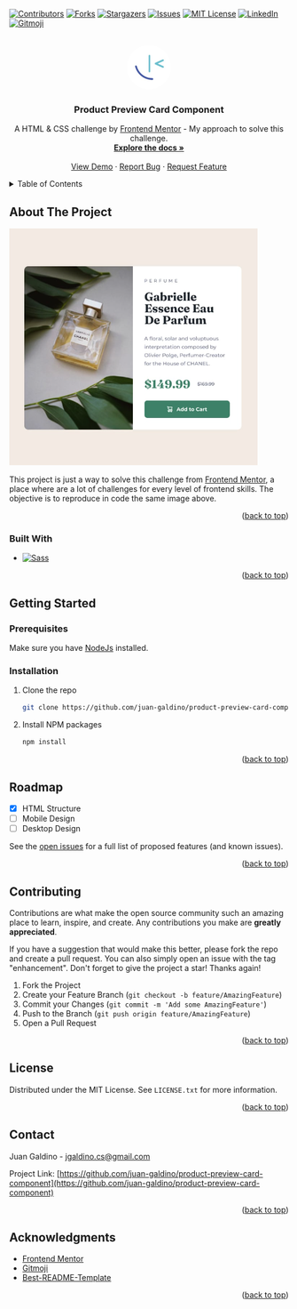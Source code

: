 <a name="readme-top"></a>

<!-- PROJECT SHIELDS -->
<!--
*** I'm using markdown "reference style" links for readability.
*** Some Reference links are enclosed in brackets [ ] instead of parentheses ( ).
*** See the bottom of this document for the declaration of the reference variables
*** for contributors-url, forks-url, etc. This is an optional, concise syntax you may use.
*** https://www.markdownguide.org/basic-syntax/#reference-style-links
-->

[![Contributors][contributors-shield]][contributors-url]
[![Forks][forks-shield]][forks-url]
[![Stargazers][stars-shield]][stars-url]
[![Issues][issues-shield]][issues-url]
[![MIT License][license-shield]][license-url]
[![LinkedIn][linkedin-shield]][linkedin-url]
[![Gitmoji][gitmoji-shield]][gitmoji-url]

<!-- PROJECT LOGO -->
<br />
<div align="center">
  <a href="https://github.com/juan-galdino/product-preview-card-component">
    <img src="src/images/frontend-mentor-logo.jpg" alt="Logo" width="80" height="80" style="border-radius: 100%">
  </a>

<h3 align="center">Product Preview Card Component</h3>

  <p align="center">
    A HTML & CSS challenge by <a href="frontendmentor.io">Frontend Mentor</a> - My approach to solve this challenge.
    <br />
    <a href="https://github.com/juan-galdino/product-preview-card-component"><strong>Explore the docs »</strong></a>
    <br />
    <br />
    <a href="https://github.com/juan-galdino/product-preview-card-component">View Demo</a>
    ·
    <a href="https://github.com/juan-galdino/product-preview-card-component/issues">Report Bug</a>
    ·
    <a href="https://github.com/juan-galdino/product-preview-card-component/issues">Request Feature</a>
  </p>
</div>

<!-- TABLE OF CONTENTS -->
<details>
  <summary>Table of Contents</summary>
  <ol>
    <li>
      <a href="#about-the-project">About The Project</a>
      <ul>
        <li><a href="#built-with">Built With</a></li>
      </ul>
    </li>
    <li>
      <a href="#getting-started">Getting Started</a>
      <ul>
        <li><a href="#prerequisites">Prerequisites</a></li>
        <li><a href="#installation">Installation</a></li>
      </ul>
    </li>
    <li><a href="#roadmap">Roadmap</a></li>
    <li><a href="#contributing">Contributing</a></li>
    <li><a href="#license">License</a></li>
    <li><a href="#contact">Contact</a></li>
    <li><a href="#acknowledgments">Acknowledgments</a></li>
  </ol>
</details>

<!-- ABOUT THE PROJECT -->

## About The Project

[![Product Name Screen Shot][product-screenshot]](https://example.com)

This project is just a way to solve this challenge from [Frontend Mentor][frontend-mentor-url],
a place where are a lot of challenges for every level of frontend skills. The objective is to reproduce in code the same image above.

<p align="right">(<a href="#readme-top">back to top</a>)</p>

### Built With

- [![Sass][sass-shield]][sass-url]

<p align="right">(<a href="#readme-top">back to top</a>)</p>

<!-- GETTING STARTED -->

## Getting Started

### Prerequisites

Make sure you have [NodeJs](https://nodejs.org) installed.

### Installation

1. Clone the repo
   ```sh
   git clone https://github.com/juan-galdino/product-preview-card-component.git
   ```
2. Install NPM packages
   ```sh
   npm install
   ```

<p align="right">(<a href="#readme-top">back to top</a>)</p>

<!-- ROADMAP -->

## Roadmap

- [x] HTML Structure
- [ ] Mobile Design
- [ ] Desktop Design

See the [open issues](https://github.com/juan-galdino/product-preview-card-component/issues) for a full list of proposed features (and known issues).

<p align="right">(<a href="#readme-top">back to top</a>)</p>

<!-- CONTRIBUTING -->

## Contributing

Contributions are what make the open source community such an amazing place to learn, inspire, and create. Any contributions you make are **greatly appreciated**.

If you have a suggestion that would make this better, please fork the repo and create a pull request. You can also simply open an issue with the tag "enhancement".
Don't forget to give the project a star! Thanks again!

1. Fork the Project
2. Create your Feature Branch (`git checkout -b feature/AmazingFeature`)
3. Commit your Changes (`git commit -m 'Add some AmazingFeature'`)
4. Push to the Branch (`git push origin feature/AmazingFeature`)
5. Open a Pull Request

<p align="right">(<a href="#readme-top">back to top</a>)</p>

<!-- LICENSE -->

## License

Distributed under the MIT License. See `LICENSE.txt` for more information.

<p align="right">(<a href="#readme-top">back to top</a>)</p>

<!-- CONTACT -->

## Contact

Juan Galdino - jgaldino.cs@gmail.com

Project Link: [https://github.com/juan-galdino/product-preview-card-component](https://github.com/juan-galdino/product-preview-card-component)

<p align="right">(<a href="#readme-top">back to top</a>)</p>

<!-- ACKNOWLEDGMENTS -->

## Acknowledgments

- [Frontend Mentor][frontend-mentor-url]
- [Gitmoji][gitmoji-url]
- [Best-README-Template](https://github.com/othneildrew/Best-README-Template)

<p align="right">(<a href="#readme-top">back to top</a>)</p>

<!-- MARKDOWN LINKS & IMAGES -->
<!-- https://www.markdownguide.org/basic-syntax/#reference-style-links -->

[contributors-shield]: https://img.shields.io/github/contributors/juan-galdino/product-preview-card-component.svg?style=for-the-badge
[contributors-url]: https://github.com/juan-galdino/product-preview-card-component/graphs/contributors
[forks-shield]: https://img.shields.io/github/forks/juan-galdino/product-preview-card-component.svg?style=for-the-badge
[forks-url]: https://github.com/juan-galdino/product-preview-card-component/network/members
[stars-shield]: https://img.shields.io/github/stars/juan-galdino/product-preview-card-component.svg?style=for-the-badge
[stars-url]: https://github.com/juan-galdino/product-preview-card-component/stargazers
[issues-shield]: https://img.shields.io/github/issues/juan-galdino/product-preview-card-component.svg?style=for-the-badge
[issues-url]: https://github.com/juan-galdino/product-preview-card-component/issues
[license-shield]: https://img.shields.io/github/license/juan-galdino/product-preview-card-component.svg?style=for-the-badge
[license-url]: https://github.com/juan-galdino/product-preview-card-component/blob/master/LICENSE.txt
[linkedin-shield]: https://img.shields.io/badge/-LinkedIn-black.svg?style=for-the-badge&logo=linkedin&colorB=555
[linkedin-url]: https://linkedin.com/in/juangaldino
[product-screenshot]: src/images/product-screenshot.png
[sass-shield]: https://img.shields.io/badge/Sass-BF4080?style=for-the-badge&logo=sass&logoColor=white
[sass-url]: sass-lang.com
[gitmoji-shield]: https://img.shields.io/badge/gitmoji-%20%F0%9F%98%9C%20%F0%9F%98%8D-FFDD67.svg?style=for-the-badge
[gitmoji-url]: https://gitmoji.dev/
[frontend-mentor-url]: https://frontendmentor.io/
